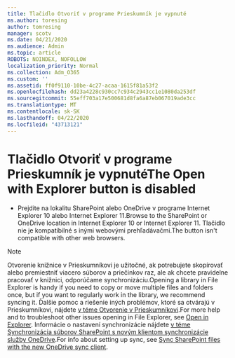 ```yaml
---
title: Tlačidlo Otvoriť v programe Prieskumník je vypnuté
ms.author: toresing
author: tomresing
manager: scotv
ms.date: 04/21/2020
ms.audience: Admin
ms.topic: article
ROBOTS: NOINDEX, NOFOLLOW
localization_priority: Normal
ms.collection: Adm_O365
ms.custom: ''
ms.assetid: ff0f9110-10be-4c27-acaa-1615f81a53f2
ms.openlocfilehash: dd23a4228c930cc7c934c2943cc1e1080da253df
ms.sourcegitcommit: 55eff703a17e500681d8fa6a87eb067019ade3cc
ms.translationtype: MT
ms.contentlocale: sk-SK
ms.lasthandoff: 04/22/2020
ms.locfileid: "43713121"
---
```

# <a name="the-open-with-explorer-button-is-disabled"></a><span data-ttu-id="1af28-102">Tlačidlo Otvoriť v programe Prieskumník je vypnuté</span><span class="sxs-lookup"><span data-stu-id="1af28-102">The Open with Explorer button is disabled</span></span>

- <span data-ttu-id="1af28-103">Prejdite na lokalitu SharePoint alebo OneDrive v programe Internet Explorer 10 alebo Internet Explorer 11.</span><span class="sxs-lookup"><span data-stu-id="1af28-103">Browse to the SharePoint or OneDrive location in Internet Explorer 10 or Internet Explorer 11.</span></span> <span data-ttu-id="1af28-104">Tlačidlo nie je kompatibilné s inými webovými prehľadávačmi.</span><span class="sxs-lookup"><span data-stu-id="1af28-104">The button isn't compatible with other web browsers.</span></span>
    
> [!NOTE]
> <span data-ttu-id="1af28-105">Otvorenie knižnice v Prieskumníkovi je užitočné, ak potrebujete skopírovať alebo premiestniť viacero súborov a priečinkov raz, ale ak chcete pravidelne pracovať v knižnici, odporúčame synchronizáciu.</span><span class="sxs-lookup"><span data-stu-id="1af28-105">Opening a library in File Explorer is handy if you need to copy or move multiple files and folders once, but if you want to regularly work in the library, we recommend syncing it.</span></span> <span data-ttu-id="1af28-106">Ďalšie pomoc a riešenie iných problémov, ktoré sa otvárajú v Prieskumníkovi, nájdete [v téme Otvorenie v Prieskumníkovi](https://go.microsoft.com/fwlink/?linkid=871665).</span><span class="sxs-lookup"><span data-stu-id="1af28-106">For more help and to troubleshoot other issues opening in File Explorer, see [Open in Explorer](https://go.microsoft.com/fwlink/?linkid=871665).</span></span> <span data-ttu-id="1af28-107">Informácie o nastavení synchronizácie nájdete [v téme Synchronizácia súborov SharePoint s novým klientom synchronizácie služby OneDrive](https://go.microsoft.com/fwlink/?linkid=871666).</span><span class="sxs-lookup"><span data-stu-id="1af28-107">For info about setting up sync, see [Sync SharePoint files with the new OneDrive sync client](https://go.microsoft.com/fwlink/?linkid=871666).</span></span> 
  

